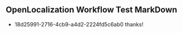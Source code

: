 ## OpenLocalization Workflow Test MarkDown
* 18d25991-2716-4cb9-a4d2-2224fd5c6ab0 thanks!

<!--HONumber=Jul16_HO3-->


